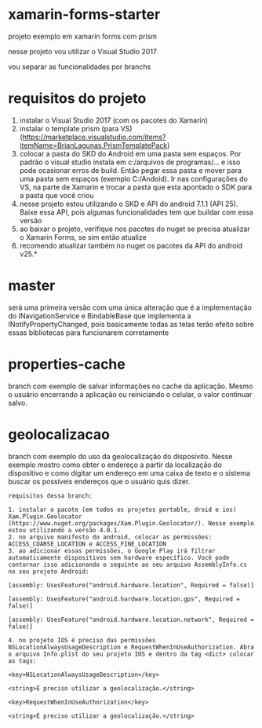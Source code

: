 # xamarin-forms-starter
projeto exemplo em xamarin forms com prism

nesse projeto vou utilizar o Visual Studio 2017

vou separar as funcionalidades por branchs

# requisitos do projeto
1. instalar o Visual Studio 2017 (com os pacotes do Xamarin)
2. instalar o template prism (para VS) (https://marketplace.visualstudio.com/items?itemName=BrianLagunas.PrismTemplatePack)
3. colocar a pasta do SKD do Android em uma pasta sem espaços. Por padrão o visual studio instala em c:/arquivos de programas/... e isso pode ocasionar erros de build. Então pegar essa pasta e mover para uma pasta sem espaços (exemplo C:/Andoid). Ir nas configurações do VS, na parte de Xamarin e trocar a pasta que esta apontado o SDK para a pasta que você criou
4. nesse projeto estou utilizando o SKD e API do android 7.1.1 (API 25). Baixe essa API, pois algumas funcionalidades tem que buildar com essa versão
5. ao baixar o projeto, verifique nos pacotes do nuget se precisa atualizar o Xamarin Forms, se sim então atualize
6. recomendo atualizar também no nuget os pacotes da API do android v25.*


# master
será uma primeira versão com uma única alteração que é a implementação do INavigationService e BindableBase que implementa a INotifyPropertyChanged, pois basicamente todas as telas terão efeito sobre essas bibliotecas para funcionarem corretamente

# properties-cache
branch com exemplo de salvar informações no cache da aplicação. Mesmo o usuário encerrando a aplicação ou reiniciando o celular, o valor continuar salvo.

# geolocalizacao
branch com exemplo do uso da geolocalização do disposivito. Nesse exemplo mostro como obter o endereço a partir da localização do dispositivo e como digitar um endereço em uma caixa de texto e o sistema buscar os possíveis endereços que o usuário quis dizer.
```
requisitos dessa branch:

1. instalar o pacote (em todos os projetos portable, droid e ios) Xam.Plugin.Geolocator (https://www.nuget.org/packages/Xam.Plugin.Geolocator/). Nesse exemplo estou utilizando a versão 4.0.1.
2. no arquivo manifesto do android, colocar as permissões: ACCESS_COARSE_LOCATION e ACCESS_FINE_LOCATION
3. ao adicionar essas permissões, o Google Play irá filtrar automaticamente dispositivos sem hardware específico. Você pode contornar isso adicionando o seguinte ao seu arquivo AssemblyInfo.cs no seu projeto Android:

[assembly: UsesFeature("android.hardware.location", Required = false)]

[assembly: UsesFeature("android.hardware.location.gps", Required = false)]

[assembly: UsesFeature("android.hardware.location.network", Required = false)]

4. no projeto IOS é preciso das permissões NSLocationAlwaysUsageDescription e RequestWhenInUseAuthorization. Abra o arquivo Info.plist do seu projeto IOS e dentro da tag <dict> colocar as tags:

<key>NSLocationAlwaysUsageDescription</key>

<string>É preciso utilizar a geolocalização.</string>

<key>RequestWhenInUseAuthorization</key>

<string>É preciso utilizar a geolocalização.</string>
```
